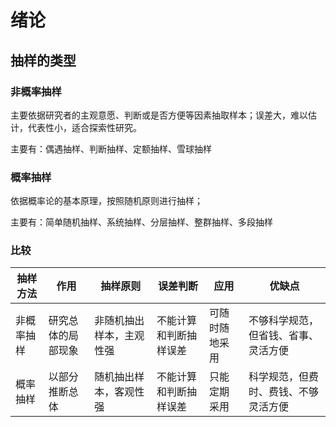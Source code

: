 # 绪论

## 抽样的类型

### 非概率抽样
主要依据研究者的主观意愿、判断或是否方便等因素抽取样本；误差大，难以估计，代表性小，适合探索性研究。

主要有：偶遇抽样、判断抽样、定额抽样、雪球抽样

### 概率抽样
依据概率论的基本原理，按照随机原则进行抽样；

主要有：简单随机抽样、系统抽样、分层抽样、整群抽样、多段抽样

### 比较

抽样方法 | 作用 | 抽样原则 | 误差判断 | 应用 | 优缺点
------ | ---- | -------- | ------- | ------- | -------
非概率抽样 | 研究总体的局部现象 | 非随机抽出样本，主观性强 | 不能计算和判断抽样误差 | 可随时随地采用 | 不够科学规范，但省钱、省事、灵活方便
概率抽样 | 以部分推断总体 | 随机抽出样本，客观性强 | 不能计算和判断抽样误差 | 只能定期采用 | 科学规范，但费时、费钱、不够灵活方便

